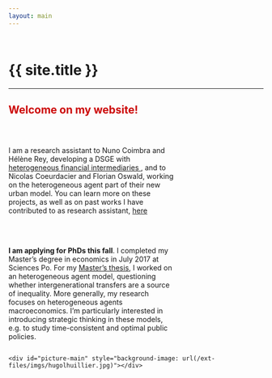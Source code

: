 ```yaml
---
layout: main
---
```


<span style="display:block; height: 1em;"></span>
<h1> {{ site.title }} </h1>
<hr>

<h2 style="color:#cc0505; text-align:left;"> Welcome on my website! </h2>

<span style="display:block; height: 1em;"></span>

<div style="width: 100%;overflow:auto;">
   <div style="float:left; width: 65%">

   I am a research assistant to Nuno Coimbra and Hélène Rey, developing a DSGE with <a href="http://www.helenerey.eu/RP.aspx?pid=Working-Papers_en-GB&aid=194556523_67186463733" target="_blank"> heterogeneous financial intermediaries </a>, and to Nicolas Coeurdacier and Florian Oswald, working on the heterogeneous agent part of their new urban model. You can learn more on these projects, as well as on past works I have contributed to as research assistant, <a href="/research/ra">here</a>

  <br><br>

  <b> I am applying for PhDs this fall</b>. I completed my Master’s degree in economics in July 2017 at Sciences Po. For my <a href="/research/ind-research.html">Master’s thesis</a>, I worked on an heterogeneous agent model, questioning whether intergenerational transfers are a source of inequality. More generally, my research focuses on heterogeneous agents macroeconomics. I’m particularly interested in introducing strategic thinking in these models, e.g. to study time-consistent and optimal public policies.

   </div>
   <div style="float:right;">

    <div id="picture-main" style="background-image: url(/ext-files/imgs/hugolhuillier.jpg)"></div>

   </div>
</div>
<div style="clear:both"></div>
